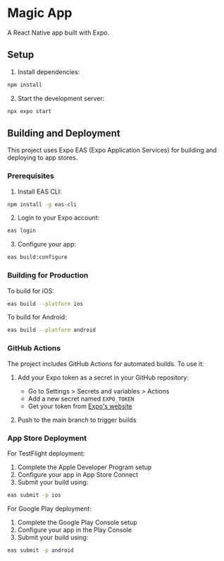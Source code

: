 # Magic App

A React Native app built with Expo.

## Setup

1. Install dependencies:
```bash
npm install
```

2. Start the development server:
```bash
npx expo start
```

## Building and Deployment

This project uses Expo EAS (Expo Application Services) for building and deploying to app stores.

### Prerequisites

1. Install EAS CLI:
```bash
npm install -g eas-cli
```

2. Login to your Expo account:
```bash
eas login
```

3. Configure your app:
```bash
eas build:configure
```

### Building for Production

To build for iOS:
```bash
eas build --platform ios
```

To build for Android:
```bash
eas build --platform android
```

### GitHub Actions

The project includes GitHub Actions for automated builds. To use it:

1. Add your Expo token as a secret in your GitHub repository:
   - Go to Settings > Secrets and variables > Actions
   - Add a new secret named `EXPO_TOKEN`
   - Get your token from [Expo's website](https://expo.dev/accounts/[your-username]/settings/access-tokens)

2. Push to the main branch to trigger builds

### App Store Deployment

For TestFlight deployment:
1. Complete the Apple Developer Program setup
2. Configure your app in App Store Connect
3. Submit your build using:
```bash
eas submit -p ios
```

For Google Play deployment:
1. Complete the Google Play Console setup
2. Configure your app in the Play Console
3. Submit your build using:
```bash
eas submit -p android
```